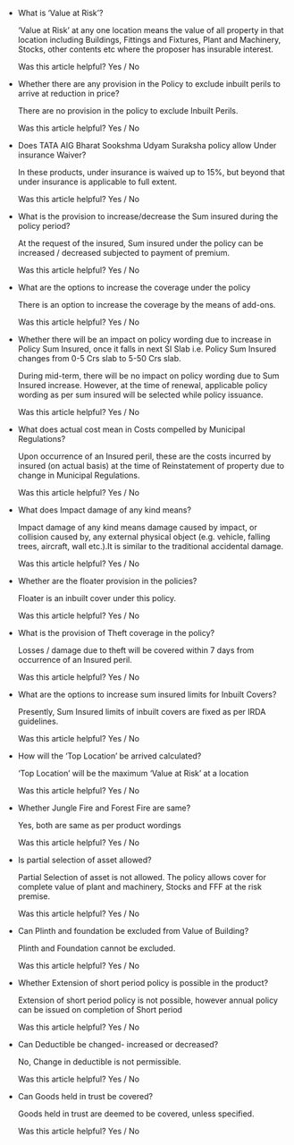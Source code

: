 *   What is ‘Value at Risk’?
    
    ‘Value at Risk’ at any one location means the value of all property in that location including Buildings, Fittings and Fixtures, Plant and Machinery, Stocks, other contents etc where the proposer has insurable interest.
    
    Was this article helpful? Yes / No
    
*   Whether there are any provision in the Policy to exclude inbuilt perils to arrive at reduction in price?
    
    There are no provision in the policy to exclude Inbuilt Perils.
    
    Was this article helpful? Yes / No
    
*   Does TATA AIG Bharat Sookshma Udyam Suraksha policy allow Under insurance Waiver?
    
    In these products, under insurance is waived up to 15%, but beyond that under insurance is applicable to full extent.
    
    Was this article helpful? Yes / No
    
*   What is the provision to increase/decrease the Sum insured during the policy period?
    
    At the request of the insured, Sum insured under the policy can be increased / decreased subjected to payment of premium.
    
    Was this article helpful? Yes / No
    
*   What are the options to increase the coverage under the policy
    
    There is an option to increase the coverage by the means of add-ons.
    
    Was this article helpful? Yes / No
    
*   Whether there will be an impact on policy wording due to increase in Policy Sum Insured, once it falls in next SI Slab i.e. Policy Sum Insured changes from 0-5 Crs slab to 5-50 Crs slab.
    
    During mid-term, there will be no impact on policy wording due to Sum Insured increase. However, at the time of renewal, applicable policy wording as per sum insured will be selected while policy issuance.
    
    Was this article helpful? Yes / No
    
*   What does actual cost mean in Costs compelled by Municipal Regulations?
    
    Upon occurrence of an Insured peril, these are the costs incurred by insured (on actual basis) at the time of Reinstatement of property due to change in Municipal Regulations.
    
    Was this article helpful? Yes / No
    
*   What does Impact damage of any kind means?
    
    Impact damage of any kind means damage caused by impact, or collision caused by, any external physical object (e.g. vehicle, falling trees, aircraft, wall etc.).It is similar to the traditional accidental damage.
    
    Was this article helpful? Yes / No
    
*   Whether are the floater provision in the policies?
    
    Floater is an inbuilt cover under this policy.
    
    Was this article helpful? Yes / No
    
*   What is the provision of Theft coverage in the policy?
    
    Losses / damage due to theft will be covered within 7 days from occurrence of an Insured peril.
    
    Was this article helpful? Yes / No
    
*   What are the options to increase sum insured limits for Inbuilt Covers?
    
    Presently, Sum Insured limits of inbuilt covers are fixed as per IRDA guidelines.
    
    Was this article helpful? Yes / No
    
*   How will the ‘Top Location’ be arrived calculated?
    
    ‘Top Location’ will be the maximum ‘Value at Risk’ at a location
    
    Was this article helpful? Yes / No
    
*   Whether Jungle Fire and Forest Fire are same?
    
    Yes, both are same as per product wordings
    
    Was this article helpful? Yes / No
    
*   Is partial selection of asset allowed?
    
    Partial Selection of asset is not allowed. The policy allows cover for complete value of plant and machinery, Stocks and FFF at the risk premise.
    
    Was this article helpful? Yes / No
    
*   Can Plinth and foundation be excluded from Value of Building?
    
    Plinth and Foundation cannot be excluded.
    
    Was this article helpful? Yes / No
    
*   Whether Extension of short period policy is possible in the product?
    
    Extension of short period policy is not possible, however annual policy can be issued on completion of Short period
    
    Was this article helpful? Yes / No
    
*   Can Deductible be changed- increased or decreased?
    
    No, Change in deductible is not permissible.
    
    Was this article helpful? Yes / No
    
*   Can Goods held in trust be covered?
    
    Goods held in trust are deemed to be covered, unless specified.
    
    Was this article helpful? Yes / No